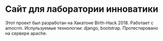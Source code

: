 # Сайт для лаборатории инноватики

Этот проект был разработан на Хакатоне Birth-Hack 2018.
Работает с amocrm. Испульзуемые технологии: django, bootstrap. Протестировано на сервере apache.
